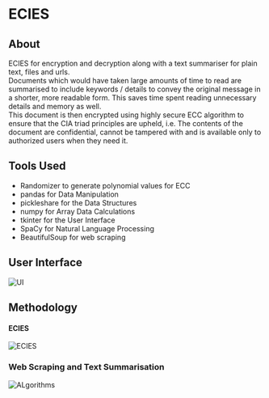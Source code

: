 # ECIES
## About
ECIES for encryption and decryption along with a text summariser for plain text, files and urls. 
<br/>
Documents which would have taken large amounts of time to read are summarised to include keywords / details to convey the original message in a shorter, more readable form. This saves time spent reading unnecessary details and memory as well.
<br/>
This document is then encrypted using highly secure ECC algorithm to ensure that the CIA triad principles are upheld, i.e. The contents of the document are confidential, cannot be tampered with and is available only to authorized users when they need it.

## Tools Used
- Randomizer to generate polynomial values for ECC
- pandas for Data Manipulation
- pickleshare for the Data Structures 
- numpy for Array Data Calculations
- tkinter for the User Interface
- SpaCy for Natural Language Processing
- BeautifulSoup for web scraping

## User Interface
![UI](https://github.com/ritika-07/Infosec/blob/master/UI.png)

## Methodology
#### ECIES
![ECIES](https://github.com/ritika-07/Infosec/blob/master/ecc.png)
### Web Scraping and Text Summarisation
![ALgorithms](https://github.com/ritika-07/Infosec/blob/master/algo.png)
